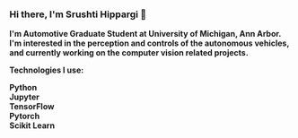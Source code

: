 ### Hi there, I'm Srushti Hippargi 👋

**I'm Automotive Graduate Student at University of Michigan, Ann Arbor.** <br/>
**I'm interested in the perception and controls of the autonomous vehicles, and currently working on the computer vision related projects.**

**Technologies I use:**

**Python<br/>
Jupyter<br/>
TensorFlow<br/>
Pytorch<br/>
Scikit Learn<br/>**
